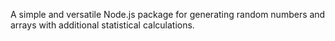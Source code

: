 A simple and versatile Node.js package for generating random numbers and arrays with additional statistical calculations.
